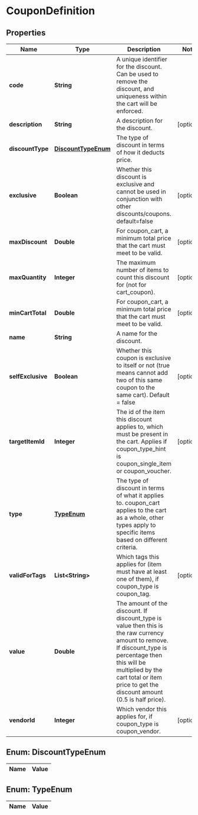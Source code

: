 
# CouponDefinition

## Properties
Name | Type | Description | Notes
------------ | ------------- | ------------- | -------------
**code** | **String** | A unique identifier for the discount. Can be used to remove the discount, and uniqueness within the cart will be enforced. | 
**description** | **String** | A description for the discount. |  [optional]
**discountType** | [**DiscountTypeEnum**](#DiscountTypeEnum) | The type of discount in terms of how it deducts price. | 
**exclusive** | **Boolean** | Whether this discount is exclusive and cannot be used in conjunction with other discounts/coupons. default&#x3D;false |  [optional]
**maxDiscount** | **Double** | For coupon_cart, a minimum total price that the cart must meet to be valid. |  [optional]
**maxQuantity** | **Integer** | The maximum number of items to count this discount for (not for cart_coupon). |  [optional]
**minCartTotal** | **Double** | For coupon_cart, a minimum total price that the cart must meet to be valid. |  [optional]
**name** | **String** | A name for the discount. | 
**selfExclusive** | **Boolean** | Whether this coupon is exclusive to itself or not (true means cannot add two of this same coupon to the same cart).  Default &#x3D; false |  [optional]
**targetItemId** | **Integer** | The id of the item this discount applies to, which must be present in the cart. Applies if coupon_type_hint is coupon_single_item or coupon_voucher. |  [optional]
**type** | [**TypeEnum**](#TypeEnum) | The type of discount in terms of what it applies to. coupon_cart applies to the cart as a whole, other types apply to specific items based on different criteria. | 
**validForTags** | **List&lt;String&gt;** | Which tags this applies for (item must have at least one of them), if coupon_type is coupon_tag. |  [optional]
**value** | **Double** | The amount of the discount. If discount_type is value then this is the raw currency amount to remove. If discount_type is percentage then this will be multiplied by the cart total or item price to get the discount amount (0.5 is half price). | 
**vendorId** | **Integer** | Which vendor this applies for, if coupon_type is coupon_vendor. |  [optional]


<a name="DiscountTypeEnum"></a>
## Enum: DiscountTypeEnum
Name | Value
---- | -----


<a name="TypeEnum"></a>
## Enum: TypeEnum
Name | Value
---- | -----



